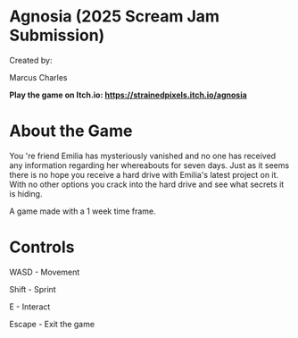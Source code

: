 # Agnosia (2025 Scream Jam Submission)

Created by:

Marcus Charles

**Play the game on Itch.io: https://strainedpixels.itch.io/agnosia**

# About the Game

You 're friend Emilia has mysteriously vanished and no one has received any information regarding her whereabouts for seven days. 
Just as it seems there is no hope you receive a hard drive with Emilia's latest project on it. 
With no other options you crack into the hard drive and see what secrets it is hiding.

A game made with a 1 week time frame.

# Controls

WASD - Movement

Shift - Sprint

E - Interact

Escape - Exit the game
